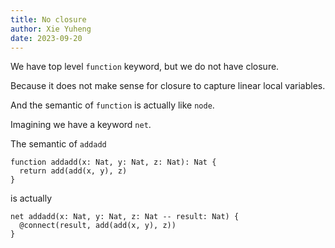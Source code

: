 ```yaml
---
title: No closure
author: Xie Yuheng
date: 2023-09-20
---
```


We have top level `function` keyword,
but we do not have closure.

Because it does not make sense for closure to capture linear local variables.

And the semantic of `function` is actually like `node`.

Imagining we have a keyword `net`.

The semantic of `addadd`

```
function addadd(x: Nat, y: Nat, z: Nat): Nat {
  return add(add(x, y), z)
}
```

is actually

```
net addadd(x: Nat, y: Nat, z: Nat -- result: Nat) {
  @connect(result, add(add(x, y), z))
}
```
